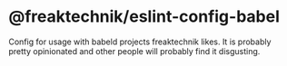 # @freaktechnik/eslint-config-babel

Config for usage with babeld projects freaktechnik likes. It is probably pretty opinionated and other people will probably find it disgusting.
